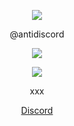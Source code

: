 <p align="center">  
<img src="https://media.discordapp.net/attachments/813341662545313832/813343404507267092/pokemon_pixel.gif">
</p>
<p align="center">
    @antidiscord
<p align="center">  
<img src="https://komarev.com/ghpvc/?username=antidiscord&color=blueviolet">
</p>
    <p align="center">
  <img src="https://lanyard.cnrad.dev/api/952231039542108280"/>
</p>
<p align="center">
xxx
<p align="center">
    <a href="https://discord.com/users/952231039542108280">Discord</a>
